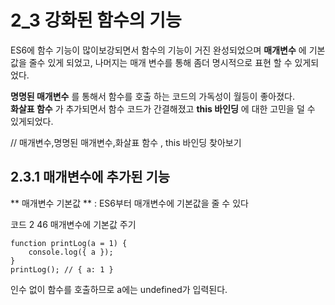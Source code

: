 # 2_3 강화된 함수의 기능 #

ES6에 함수 기능이 많이보강되면서 함수의 기능이 거진 완성되었으며
**매개변수** 에 기본 값을 줄수 있게 되었고, 나머지는 매개 변수를 통해
좀더 명시적으로 표현 할 수 있게되었다.

**명명된 매개변수** 를 통해서 함수를 호출 하는 코드의 가독성이 월등이 좋아졌다.<BR/>
**화살표 함수** 가 추가되면서 함수 코드가 간결해졌고
**this 바인딩** 에 대한 고민을 덜 수 있게되었다.

// 매개변수,명명된 매개변수,화살표 함수 , this 바인딩 찾아보기

## 2.3.1 매개변수에 추가된 기능 ##

** 매개변수 기본값 ** : ES6부터 매개변수에 기본값을 줄 수 있다

코드 2 46 매개변수에 기본값 주기
```
function printLog(a = 1) {
    console.log({ a });
}
printLog(); // { a: 1 }
```
인수 없이 함수를 호출하므로 a에는 undefined가 입력된다.
